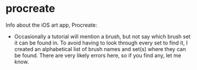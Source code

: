# procreate

Info about the iOS art app, Procreate:
* Occasionally a tutorial will mention a brush, but not say which brush set it can be found in. To avoid having to look through every set to find it, I created an alphabetical list of brush names and set(s) where they can be found.  There are very likely errors here, so if you find any, let me know.

